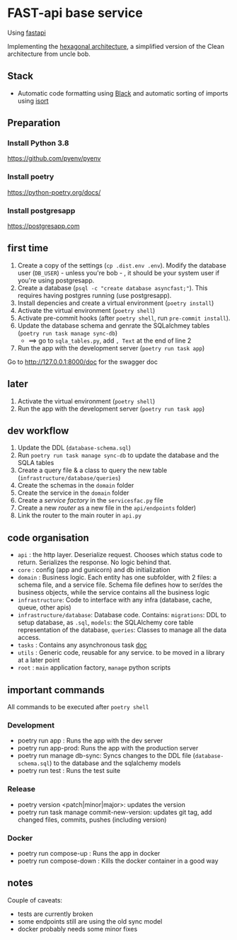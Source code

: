 # FAST-api base service

Using [fastapi](https://fastapi.tiangolo.com)

Implementing the [hexagonal architecture](https://en.wikipedia.org/wiki/Hexagonal_architecture_(software)), a simplified version of the Clean architecture from uncle bob.

## Stack


- Automatic code formatting using [Black](https://black.readthedocs.io/en/stable/installation_and_usage.html#) and automatic sorting of imports using [isort](https://github.com/timothycrosley/isort)

## Preparation

### Install Python 3.8

https://github.com/pyenv/pyenv

### Install poetry 

https://python-poetry.org/docs/

### Install postgresapp

https://postgresapp.com



## first time

1. Create a copy of the settings (`cp .dist.env .env`). Modify the database user (`DB_USER`) - unless you're bob - , it should be your system user if you're using postgresapp.
2. Create a database (`psql -c "create database asyncfast;"`). This requires having postgres running (use postgresapp).
3. Install depencies and create a virtual environment (`poetry install`)
4. Activate the virtual environment (`poetry shell`)
5. Activate pre-commit hooks (after `poetry shell`, run `pre-commit install`).
6. Update the database schema and genrate the SQLalchmey tables (`poetry run task manage sync-db`)
    - ==> go to `sqla_tables.py`, add `, Text` at the end of line 2
7. Run the app with the development server (`poetry run task app`)

Go to http://127.0.0.1:8000/doc for the swagger doc

## later

1. Activate the virtual environment (`poetry shell`)
2. Run the app with the development server (`poetry run task app`)

## dev workflow

1. Update the DDL (`database-schema.sql`)
2. Run `poetry run task manage sync-db` to update the database and the SQLA tables
3. Create a query file & a class to query the new table (`infrastructure/database/queries`)
4. Create the schemas in the `domain` folder 
5. Create the service in the `domain` folder
6. Create a *service factory* in the `servicesfac.py` file
7. Create a new *router* as a new file in the `api/endpoints` folder)
8. Link the router to the main router in `api.py`



## code organisation

- `api`    : the http layer. Deserialize request. Chooses which status code to return. Serializes the response. No logic behind that.
- `core`   : config (app and gunicorn) and db initialization
- `domain` : Business logic. Each entity has one subfolder, with 2 files: a schema file, and a service file. Schema file defines how to ser/des the business objects, while the service contains all the business logic
- `infrastructure`: Code to interface with any infra (database, cache, queue, other apis)
- `infrastructure/database`: Database code. Contains: `migrations`: DDL to setup database, as `.sql`, `models`: the SQLAlchemy core table representation of the database, `queries`: Classes to manage all the data access.
- `tasks` : Contains any asynchronous task [doc](https://www.starlette.io/background/)
- `utils` : Generic code, reusable for any service. to be moved in a library at a later point
- `root`  :  `main` application factory, `manage` python scripts 

## important commands

All commands to be executed after `poetry shell`

### Development
- poetry run app : Runs the app with the dev server
- poetry run app-prod: Runs the app with the production server
- poetry run manage db-sync: Syncs changes to the DDL file (`database-schema.sql`) to the database and the sqlalchemy models
- poetry run test : Runs the test suite

### Release
- poetry version <patch|minor|major>: updates the version 
- poetry run task manage commit-new-version: updates git tag, add changed files, commits, pushes (including version)

### Docker
- poetry run compose-up : Runs the app in docker
- poetry run compose-down : Kills the docker container in a good way


## notes

Couple of caveats:

- tests are currently broken
- some endpoints still are using the old sync model
- docker probably needs some minor fixes


